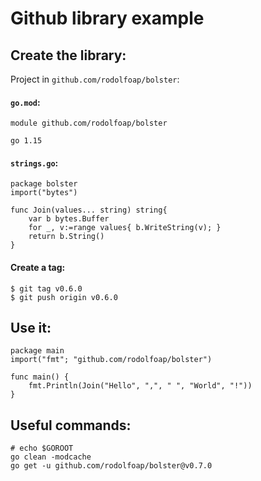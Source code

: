# Github library example

## Create the library:

Project in `github.com/rodolfoap/bolster`:

#### `go.mod`:

```
module github.com/rodolfoap/bolster

go 1.15
```

#### `strings.go`:

```
package bolster
import("bytes")

func Join(values... string) string{
	var b bytes.Buffer
	for _, v:=range values{ b.WriteString(v); }
	return b.String()
}
```
#### Create a tag:

```
$ git tag v0.6.0
$ git push origin v0.6.0
```

## Use it:
```
package main
import("fmt"; "github.com/rodolfoap/bolster")

func main() {
	fmt.Println(Join("Hello", ",", " ", "World", "!"))
}
```

## Useful commands:
```
# echo $GOROOT
go clean -modcache
go get -u github.com/rodolfoap/bolster@v0.7.0
```
